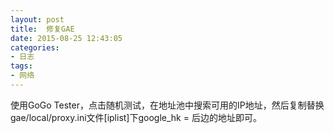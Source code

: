 ```yaml
---
layout: post
title: 	修复GAE
date: 2015-08-25 12:43:05
categories:
- 日志
tags:
- 网络
---
```


使用GoGo Tester，点击随机测试，在地址池中搜索可用的IP地址，然后复制替换gae/local/proxy.ini文件[iplist]下google_hk = 后边的地址即可。
